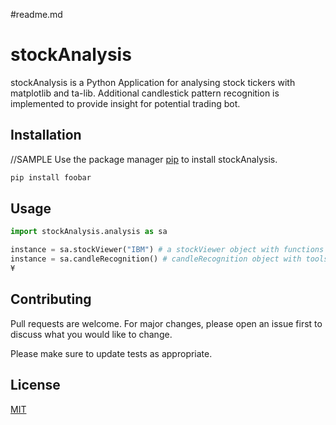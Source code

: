 #readme.md

# stockAnalysis

stockAnalysis is a Python Application for analysing stock tickers with matplotlib and ta-lib.
Additional candlestick pattern recognition is implemented to provide insight for potential trading bot.

## Installation

//SAMPLE
Use the package manager [pip](https://pip.pypa.io/en/stable/) to install stockAnalysis.

```bash
pip install foobar
```

## Usage

```python
import stockAnalysis.analysis as sa 

instance = sa.stockViewer("IBM") # a stockViewer object with functions to analyse a certain ticker.
instance = sa.candleRecognition() # candleRecognition object with tools to analyse market data ascandlestick patterns.
¥
```

## Contributing
Pull requests are welcome. For major changes, please open an issue first to discuss what you would like to change.

Please make sure to update tests as appropriate.

## License
[MIT](https://choosealicense.com/licenses/mit/)
